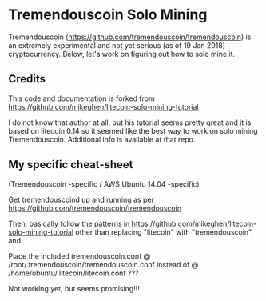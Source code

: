 # Tremendouscoin Solo Mining

Tremendouscoin (https://github.com/tremendouscoin/tremendouscoin) 
is an extremely experimental and not yet serious (as of 19 Jan 2018) cryptocurrency.
Below, let's work on figuring out how to solo mine it.

## Credits

This code and documentation is forked from 
https://github.com/mikeghen/litecoin-solo-mining-tutorial

I do not know that author at all, but his tutorial seems pretty great and it is
based on litecoin 0.14 so it seemed like the best way to work on solo mining Tremendouscoin.
Additional info is available at that repo.

## My specific cheat-sheet
(Tremendouscoin -specific / AWS Ubuntu 14.04 -specific)

Get tremendouscoind up and running as per
https://github.com/tremendouscoin/tremendouscoin

Then, basically follow the patterns in https://github.com/mikeghen/litecoin-solo-mining-tutorial
other than replacing "litecoin" with "tremendouscoin", and:

Place the included tremendouscoin.conf @ /root/.tremendouscoin/tremendouscoin.conf
instead of @ /home/ubuntu/.litecoin/litecoin.conf ???

Not working yet, but seems promising!!!